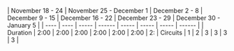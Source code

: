 | November 18 - 24 |  November 25 - December 1 | December 2 - 8 | December 9 - 15 | December 16 - 22 | December 23 - 29 | December 30 - January 5 |
| ---- | ---- | ----- | ------ | ----- | ----- | ----- | ------ |
| Duration | 2:00 | 2:00 | 2:00 | 2:00 | 2:00 | 2:00 | 2:
| Circuits | 1 | 2 | 3 | 3 | 3 | 3 |